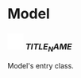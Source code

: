 # Model

### <img src="../../.gitbook/assets/base.png" width="32" height="32" /> $TITLE_NAME$
Model's entry class.<br>

